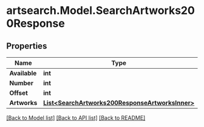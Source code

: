 # artsearch.Model.SearchArtworks200Response

## Properties

Name | Type | Description | Notes
------------ | ------------- | ------------- | -------------
**Available** | **int** |  | [optional] 
**Number** | **int** |  | [optional] 
**Offset** | **int** |  | [optional] 
**Artworks** | [**List&lt;SearchArtworks200ResponseArtworksInner&gt;**](SearchArtworks200ResponseArtworksInner.md) |  | [optional] 

[[Back to Model list]](../README.md#documentation-for-models) [[Back to API list]](../README.md#documentation-for-api-endpoints) [[Back to README]](../README.md)

